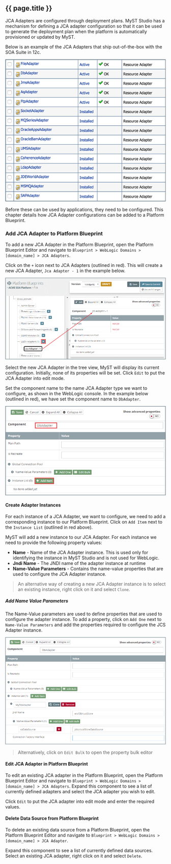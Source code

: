 ## {{ page.title }}

JCA Adapters are configured through deployment plans. MyST Studio has a mechanism for defining a JCA adapter configuration so that it can be used to generate the deployment plan when the platform is automatically provisioned or updated by MyST.

Below is an example of the JCA Adapters that ship out-of-the-box with the SOA Suite in 12c. 

![](img/jcaAdapters.png)

Before these can be used by applications, they need to be configured. This chapter details how JCA Adapter configurations can be added to a Platform Blueprint.

### Add JCA Adapter to Platform Blueprint
To add a new JCA Adapter in the Platform Blueprint, open the Platform Blueprint Editor and navigate to `Blueprint > WebLogic Domains > [domain_name] > JCA Adapters`. 

Click on the `+` icon next to JCA Adapters (outlined in red). This will create a new JCA Adapter, `Jca Adapter - 1` in the example below.

![](img/createJcaAdapterStep1.png)

Select the new JCA Adapter in the tree view, MyST will display its current configuration. Initially, none of its properties will be set. Click `Edit` to put the JCA Adapter into edit mode.

Set the component name to the name JCA Adapter type we want to configure, as shown in the WebLogic console. In the example below (outlined in red), we have set the component name to `DbAdapter`.

![](img/createJcaAdapterStep2.png)

#### Create Adapter Instances
For each instance of a JCA Adapter, we want to configure, we need to add a corresponding instance to our Platform Blueprint. Click on `Add Item` next to the `Instance List` (outlined in red above).

MyST will add a new instance to our JCA Adapter. For each instance we need to provide the following property values:
* **Name** -  Name of the JCA Adapter instance. This is used only for identifying the instance in MyST Studio and is not used for WebLogic.
* **Jndi Name** -  The JNDI name of the adapter instance at runtime
* **Name-Value Parameters** - Contains the name-value properties that are used to configure the JCA Adapter instance.

> An alternative way of creating a new JCA Adapter instance is to select an existing instance, right click on it and select `Clone`.

##### Add Name Value Parameters
The Name-Value parameters are used to define properties that are used to configure the adapter instance. To add a property, click on `Add One` next to `Name-Value Parameters` and add the properties required to configure the JCS Adapter instance.

![](img/createJcaAdapterStep3.png)

> Alternatively, click on `Edit Bulk` to open the property bulk editor

#### Edit JCA Adapter in Platform Blueprint
To edit an existing JCA adapter in the Platform Blueprint, open the Platform Blueprint Editor and navigate to `Blueprint > WebLogic Domains > [domain_name] > JCA Adapters`. Expand this component to see a list of currently defined adapters and select the JCA adapter you wish to edit.

Click `Edit` to put the JCA adapter into edit mode and enter the required values.

#### Delete Data Source from Platform Blueprint
To delete an existing data source from a Platform Blueprint, open the Platform Blueprint Editor and navigate to `Blueprint > WebLogic Domains > [domain_name] > JCA Adapter`. 

Expand this component to see a list of currently defined data sources. Select an existing JCA adapter, right click on it and select `Delete`.

